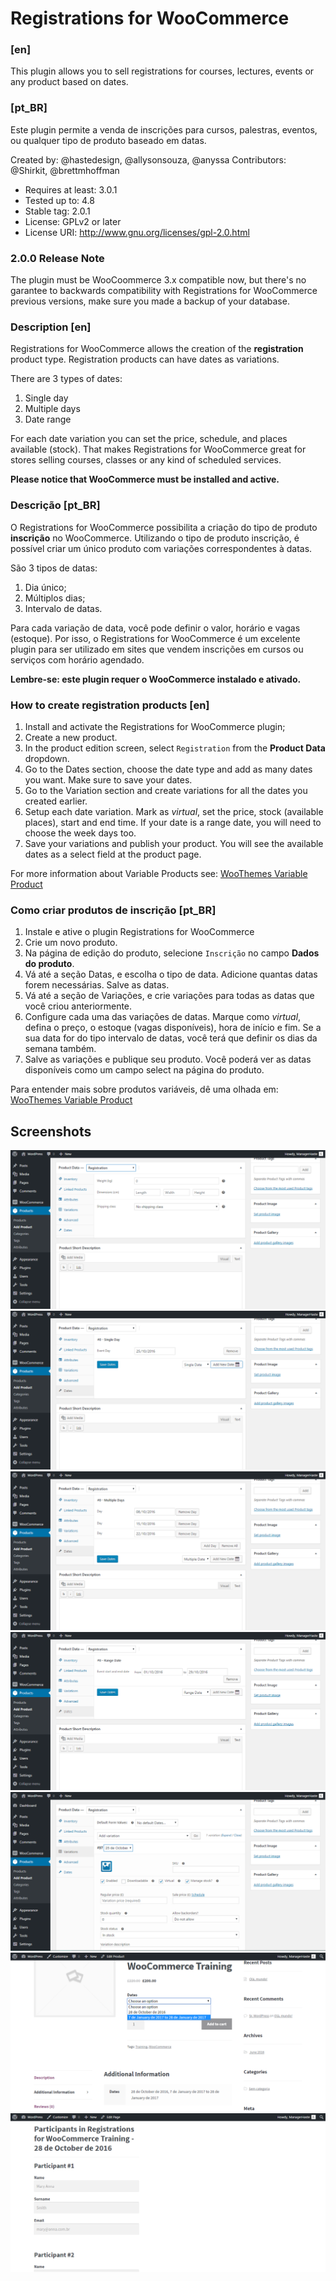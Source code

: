 Registrations for WooCommerce
============================

### [en]
This plugin allows you to sell registrations for courses, lectures, events or any product based on dates.

### [pt_BR]
Este plugin permite a venda de inscrições para cursos, palestras, eventos, ou qualquer tipo de produto baseado em datas.

Created by: @hastedesign, @allysonsouza, @anyssa
Contributors: @Shirkit, @brettmhoffman

- Requires at least: 3.0.1
- Tested up to: 4.8
- Stable tag: 2.0.1
- License: GPLv2 or later
- License URI: http://www.gnu.org/licenses/gpl-2.0.html

### 2.0.0 Release Note
The plugin must be WooCoommerce 3.x compatible now, but there's no garantee to backwards compatibility with Registrations for WooCommerce previous versions, make sure you made a backup of your database.

### Description [en]

Registrations for WooCommerce allows the creation of the **registration** product type. Registration products can have dates as variations.

There are 3 types of dates:

1. Single day
2. Multiple days
3. Date range

For each date variation you can set the price, schedule, and places available (stock). That makes Registrations for WooCommerce great for stores selling courses, classes or any kind of scheduled services.

**Please notice that WooCommerce must be installed and active.**

### Descrição [pt_BR]

O Registrations for WooCommerce possibilita a criação do tipo de produto **inscrição** no WooCommerce.
Utilizando o tipo de produto inscrição, é possível criar um único produto com variações correspondentes à datas.

São 3 tipos de datas:

1. Dia único;
2. Múltiplos dias;
3. Intervalo de datas.

Para cada variação de data, você pode definir o valor, horário e vagas (estoque). Por isso, o Registrations for WooCommerce é um excelente plugin para ser utilizado em sites que vendem inscrições em cursos ou serviços com horário agendado.

**Lembre-se: este plugin requer o WooCommerce instalado e ativado.**

### How to create registration products [en]

1. Install and activate the Registrations for WooCommerce plugin;
2. Create a new product.
3. In the product edition screen, select `Registration` from the **Product Data** dropdown.
4. Go to the Dates section, choose the date type and add as many dates you want. Make sure to save your dates.
5. Go to the Variation section and create variations for all the dates you created earlier.
6. Setup each date variation. Mark as *virtual*, set the price, stock (available places), start and end time. If your date is a range date, you will need to choose the week days too.
7. Save your variations and publish your product. You will see the available dates as a select field at the product page.

For more information about Variable Products see: [WooThemes Variable Product](https://docs.woothemes.com/document/variable-product/)

### Como criar produtos de inscrição [pt_BR]

1. Instale e ative o plugin Registrations for WooCommerce
2. Crie um novo produto.
3. Na página de edição do produto, selecione `Inscrição` no campo **Dados do produto**.
4. Vá até a seção Datas, e escolha o tipo de data. Adicione quantas datas forem necessárias. Salve as datas.
5. Vá até a seção de Variações, e crie variações para todas as datas que você criou anteriormente.
6. Configure cada uma das variações de datas. Marque como *virtual*, defina o preço, o estoque (vagas disponíveis), hora de início e fim. Se a sua data for do tipo intervalo de datas, você terá que definir os dias da semana também.
7. Salve as variações e publique seu produto. Você poderá ver as datas disponíveis como um campo select na página do produto.

Para entender mais sobre produtos variáveis, dê uma olhada em: [WooThemes Variable Product](https://docs.woothemes.com/document/variable-product/)

## Screenshots

![alt tag](/assets/screenshot-1.png?raw=true "Product Type - Registration")
![alt tag](/assets/screenshot-2.png?raw=true "Single Day")
![alt tag](/assets/screenshot-3.png?raw=true "Multiple Days")
![alt tag](/assets/screenshot-4.png?raw=true "Range Date")
![alt tag](/assets/screenshot-5.png?raw=true "Variation based on date")
![alt tag](/assets/screenshot-6.png?raw=true "Front-end date select - theme: Storefront")
![alt tag](/assets/screenshot-7.png?raw=true "Additional checkout fields - theme: Storefront")

